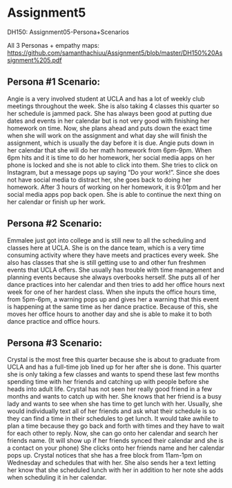 # Assignment5
DH150: Assignment05-Persona+Scenarios

All 3 Personas + empathy maps: https://github.com/samanthachiuu/Assignment5/blob/master/DH150%20Assignment%205.pdf

## Persona #1 Scenario:
Angie is a very involved student at UCLA and has a lot of weekly club meetings throughout the week. She is also taking 4 classes this quarter so her schedule is jammed pack. She has always been good at putting due dates and events in her calendar but is not very good with finishing her homework on time. Now, she plans ahead and puts down the exact time when she will work on the assignment and what day she will finish the assignment, which is usually the day before it is due. Angie puts down in her calendar that she will do her math homework from 6pm-9pm. When 6pm hits and it is time to do her homework, her social media apps on her phone is locked and she is not able to click into them. She tries to click on Instagram, but a message pops up saying “Do your work!”. Since she does not have social media to distract her, she goes back to doing her homework. After 3 hours of working on her homework, it is 9:01pm and her social media apps pop back open. She is able to continue the next thing on her calendar or finish up her work.  

## Persona #2 Scenario:
Emmalee just got into college and is still new to all the scheduling and classes here at UCLA. She is on the dance team, which is a very time consuming activity where they have meets and practices every week. She also has classes that she is still getting use to and other fun freshmen events that UCLA offers. She usually has trouble with time management and planning events because she always overbooks herself. She puts all of her dance practices into her calendar and then tries to add her office hours next week for one of her hardest class. When she inputs the office hours time, from 5pm-6pm, a warning pops up and gives her a warning that this event is happening at the same time as her dance practice. Because of this, she moves her office hours to another day and she is able to make it to both dance practice and office hours. 

## Persona #3 Scenario: 
Crystal is the most free this quarter because she is about to graduate from UCLA and has a full-time job lined up for her after she is done. This quarter she is only taking a few classes and wants to spend these last few months spending time with her friends and catching up with people before she heads into adult life. Crystal has not seen her really good friend in a few months and wants to catch up with her. She knows that her friend is a busy lady and wants to see when she has time to get lunch with her. Usually, she would individually text all of her friends and ask what their schedule is so they can find a time in their schedules to get lunch. It would take awhile to plan a time because they go back and forth with times and they have to wait for each other to reply. Now, she can go onto her calendar and search her friends name. (It will show up if her friends synced their calendar and she is a contact on your phone) She clicks onto her friends name and her calendar pops up. Crystal notices that she has a free block from 11am-1pm on Wednesday and schedules that with her. She also sends her a text letting her know that she scheduled lunch with her in addition to her note she adds when scheduling it in her calendar. 

